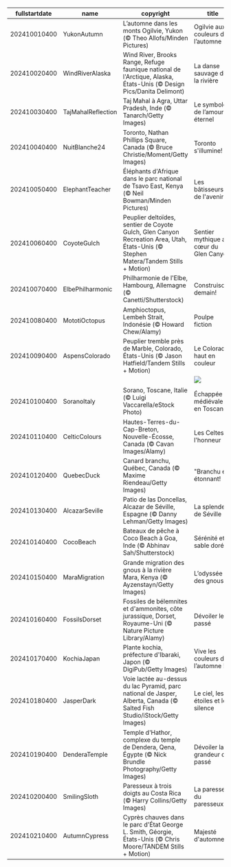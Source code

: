 |fullstartdate|name|copyright|title|image|
|--|--|--|--|--|
202410010400|YukonAutumn|L’automne dans les monts Ogilvie, Yukon (© Theo Allofs/Minden Pictures)|Ogilvie aux couleurs de l’automne|![](/fr-CA/2024/10/202410010400YukonAutumn.jpg)|
202410020400|WindRiverAlaska|Wind River, Brooks Range, Refuge faunique national de l'Arctique, Alaska, États-Unis (© Design Pics/Danita Delimont)|La danse sauvage de la rivière|![](/fr-CA/2024/10/202410020400WindRiverAlaska.jpg)|
202410030400|TajMahalReflection|Taj Mahal à Agra, Uttar Pradesh, Inde (© Tanarch/Getty Images)|Le symbole de l’amour éternel|![](/fr-CA/2024/10/202410030400TajMahalReflection.jpg)|
202410040400|NuitBlanche24|Toronto, Nathan Phillips Square, Canada (© Bruce Christie/Moment/Getty Images)|Toronto s'illumine!|![](/fr-CA/2024/10/202410040400NuitBlanche24.jpg)|
202410050400|ElephantTeacher|Éléphants d'Afrique dans le parc national de Tsavo East, Kenya (© Neil Bowman/Minden Pictures)|Les bâtisseurs de l'avenir|![](/fr-CA/2024/10/202410050400ElephantTeacher.jpg)|
202410060400|CoyoteGulch|Peuplier deltoïdes, sentier de Coyote Gulch, Glen Canyon Recreation Area, Utah, États-Unis (© Stephen Matera/Tandem Stills + Motion)|Sentier mythique au cœur du Glen Canyon|![](/fr-CA/2024/10/202410060400CoyoteGulch.jpg)|
202410070400|ElbePhilharmonic|Philharmonie de l'Elbe, Hambourg, Allemagne (© Canetti/Shutterstock)|Construisons demain!|![](/fr-CA/2024/10/202410070400ElbePhilharmonic.jpg)|
202410080400|MototiOctopus|Amphioctopus, Lembeh Strait, Indonésie (© Howard Chew/Alamy)|Poulpe fiction|![](/fr-CA/2024/10/202410080400MototiOctopus.jpg)|
202410090400|AspensColorado|Peuplier tremble près de Marble, Colorado, États-Unis (© Jason Hatfield/Tandem Stills + Motion)|Le Colorado haut en couleur|![](/fr-CA/2024/10/202410090400AspensColorado.jpg)|
||||![](/fr-CA/2024/10/.jpg)|
202410100400|SoranoItaly|Sorano, Toscane, Italie (© Luigi Vaccarella/eStock Photo)|Échappée médiévale en Toscane|![](/fr-CA/2024/10/202410100400SoranoItaly.jpg)|
202410110400|CelticColours|Hautes-Terres-du-Cap-Breton, Nouvelle-Écosse, Canada (© Cavan Images/Alamy)|Les Celtes à l'honneur|![](/fr-CA/2024/10/202410110400CelticColours.jpg)|
202410120400|QuebecDuck|Canard branchu, Québec, Canada (© Maxime Riendeau/Getty Images)|"Branchu et étonnant!|![](/fr-CA/2024/10/202410120400QuebecDuck.jpg)|
202410130400|AlcazarSeville|Patio de las Doncellas, Alcazar de Séville, Espagne (© Danny Lehman/Getty Images)|La splendeur de Séville|![](/fr-CA/2024/10/202410130400AlcazarSeville.jpg)|
202410140400|CocoBeach|Bateaux de pêche à Coco Beach à Goa, Inde (© Abhinav Sah/Shutterstock)|Sérénité et sable doré|![](/fr-CA/2024/10/202410140400CocoBeach.jpg)|
202410150400|MaraMigration|Grande migration des gnous à la rivière Mara, Kenya (© Ayzenstayn/Getty Images)|L’odyssée des gnous|![](/fr-CA/2024/10/202410150400MaraMigration.jpg)|
202410160400|FossilsDorset|Fossiles de bélemnites et d'ammonites, côte jurassique, Dorset, Royaume-Uni (© Nature Picture Library/Alamy)|Dévoiler le passé|![](/fr-CA/2024/10/202410160400FossilsDorset.jpg)|
202410170400|KochiaJapan|Plante kochia, préfecture d'Ibaraki, Japon (© DigiPub/Getty Images)|Vive les couleurs de l’automne !|![](/fr-CA/2024/10/202410170400KochiaJapan.jpg)|
202410180400|JasperDark|Voie lactée au-dessus du lac Pyramid, parc national de Jasper, Alberta, Canada (© Salted Fish Studio/iStock/Getty Images)|Le ciel, les étoiles et le silence|![](/fr-CA/2024/10/202410180400JasperDark.jpg)|
202410190400|DenderaTemple|Temple d'Hathor, complexe du temple de Dendera, Qena, Égypte (© Nick Brundle Photography/Getty Images)|Dévoiler la grandeur du passé|![](/fr-CA/2024/10/202410190400DenderaTemple.jpg)|
202410200400|SmilingSloth|Paresseux à trois doigts au Costa Rica (© Harry Collins/Getty Images)|La paresse du paresseux|![](/fr-CA/2024/10/202410200400SmilingSloth.jpg)|
202410210400|AutumnCypress|Cyprès chauves dans le parc d'État George L. Smith, Géorgie, États-Unis (© Chris Moore/TANDEM Stills + Motion)|Majesté d'automne|![](/fr-CA/2024/10/202410210400AutumnCypress.jpg)|
